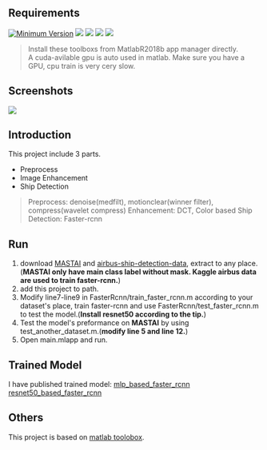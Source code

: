 ## Requirements

[![Minimum Version](https://img.shields.io/badge/Matlab-R2018b-green.svg)][matlab]
[![](https://img.shields.io/badge/Matlab-DeeplearningToolbox-brightgreen.svg)][matlab toolbox]
[![](https://img.shields.io/badge/Matlab-ImageProcessToolbox-orange.svg
)][matlab toolbox]
[![](https://img.shields.io/badge/Matlab-ComputerVisionSystemToolbox-yellow.svg)][matlab toolbox]
[![](https://img.shields.io/badge/Nvidia-CUDA--GPU-blue.svg)][cuda]

> Install these toolboxs from MatlabR2018b app manager directly.  
> A cuda-avilable gpu is auto used in matlab. Make sure you have a GPU, cpu train is very cery slow.

## Screenshots
![](https://uc6ebc35cff4e21bee75632e70da.previews.dropboxusercontent.com/p/thumb/AASJuayOLOkpIHDcGVWHQIs6Y2X7F0piK8B0UBWmcAw9JxOESvoHVrxefvZmM4_2t-oZovIJRA9SCJMLTVhxmuqwUg0wrLnT_sTRjkJI6SFi1GeDdIykkqSlSzxVoiTAACGH-OwuPp2STWyVpEbTYqa3DlxB4TWJj3O3i0_oDk1gYOW3MDWj7mVxF9AiZEnS5zJjksvF6p2LnmeVtSVCn7FBzDZCAtGAidpPneVH1HI2Cy5TcTLyx5Vr9o0Vn-F5FNHNhUxs_kdJN4Q8uTSUO9DJxF4meThlGaySS7qTggOFd3gztROjVnNOzHaKEwxaHP8WN7TTWCe407X3pv68y3ZjqTUjNWauXJjGkDd6upfhL8b0ZsHpYXc-rnLDgGk5kbTkLVj_HWuCJJkeKxsnXxrN9fMFdLXVrN5yqO97Y94S5QXpO7SHn_UWriPJRV25j-fd1Z6YT7o1GVOWdvUkPYM_/p.jpeg?size=1280x960&size_mode=3)

## Introduction
This project include 3 parts.

* Preprocess
* Image Enhancement
* Ship Detection

> Preprocess: denoise(medfilt), motionclear(winner filter), compress(wavelet compress)
> Enhancement: DCT, Color based
> Ship Detection: Faster-rcnn

## Run
1. download [MASTAI](http://www.iuii.ua.es/datasets/masati/) and [airbus-ship-detection-data](https://www.kaggle.com/c/airbus-ship-detection/data), extract to any place. (**MASTAI only have main class label without mask. Kaggle airbus data are used to train faster-rcnn.**)
2. add this project to path.
3. Modify line7-line9 in FasterRcnn/train_faster_rcnn.m according to your dataset's place, train faster-rcnn and use FasterRcnn/test_faster_rcnn.m to test the model.(**Install resnet50 according to the tip.**)
4. Test the model's preformance on **MASTAI** by using test_another_dataset.m.(**modify line 5 and line 12.**)
5. Open main.mlapp and run.

## Trained Model

I have published trained model:
[mlp_based_faster_rcnn](https://www.dropbox.com/s/f5mvu4gr9if6r6d/ship_detection.mat?dl=0) [resnet50_based_faster_rcnn](https://www.dropbox.com/s/f5mvu4gr9if6r6d/ship_detection.mat?dl=0)
## Others
This project is based on [matlab toolobox](https://ww2.mathworks.cn/products.html).

[matlab]: https://ww2.mathworks.cn/products/matlab/whatsnew.html
[matlab toolbox]: https://ww2.mathworks.cn/products.html
[cuda]: https://developer.nvidia.com/cuda-downloads